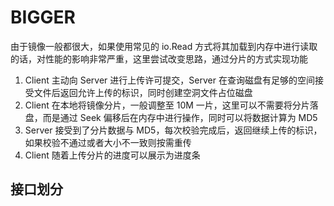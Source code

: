# BIGGER

由于镜像一般都很大，如果使用常见的 io.Read 方式将其加载到内存中进行读取的话，对性能的影响非常严重，这里尝试改变思路，通过分片的方式实现功能

1. Client 主动向 Server 进行上传许可提交，Server 在查询磁盘有足够的空间接受文件后返回允许上传的标识，同时创建空洞文件占位磁盘
2. Client 在本地将镜像分片，一般调整至 10M 一片，这里可以不需要将分片落盘，而是通过 Seek 偏移后在内存中进行操作，同时可以将数据计算为 MD5
3. Server 接受到了分片数据与 MD5，每次校验完成后，返回继续上传的标识，如果校验不通过或者大小不一致则按需重传
4. Client 随着上传分片的进度可以展示为进度条

## 接口划分